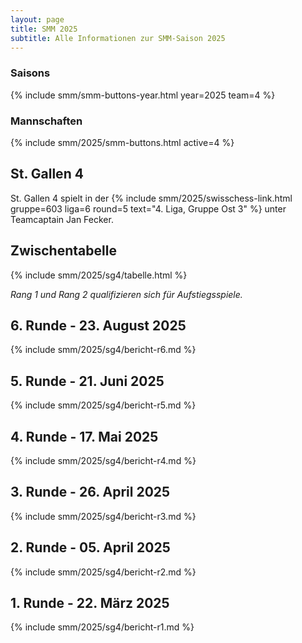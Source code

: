 ```yaml
---
layout: page
title: SMM 2025
subtitle: Alle Informationen zur SMM-Saison 2025
---
```


### Saisons

{% include smm/smm-buttons-year.html year=2025 team=4 %}

### Mannschaften

{% include smm/2025/smm-buttons.html active=4 %}

## St. Gallen 4

St. Gallen 4 spielt in der
{% include smm/2025/swisschess-link.html gruppe=603 liga=6 round=5 text="4. Liga, Gruppe Ost 3" %} unter
Teamcaptain Jan Fecker.

## Zwischentabelle

{% include smm/2025/sg4/tabelle.html %}

_Rang 1 und Rang 2 qualifizieren sich für Aufstiegsspiele._

## 6. Runde - 23. August 2025

{% include smm/2025/sg4/bericht-r6.md %}

## 5. Runde - 21. Juni 2025

{% include smm/2025/sg4/bericht-r5.md %}

## 4. Runde - 17. Mai 2025

{% include smm/2025/sg4/bericht-r4.md %}

## 3. Runde - 26. April 2025

{% include smm/2025/sg4/bericht-r3.md %}

## 2. Runde - 05. April 2025

{% include smm/2025/sg4/bericht-r2.md %}

## 1. Runde - 22. März 2025

{% include smm/2025/sg4/bericht-r1.md %}

<style>
table th, table td:nth-of-type(4) {
    white-space: nowrap;
}
</style>
